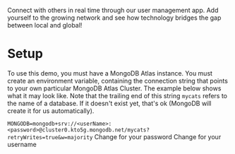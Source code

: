 Connect with others in real time through our user management app. Add yourself to the growing network and see how technology bridges the gap between local and global!
  
# Setup
To use this demo, you must have a MongoDB Atlas instance. You must create an environment variable, containing the connection string that points to your own particular MongoDB Atlas Cluster. The example below shows what it may look like. Note that the trailing end of this string `mycats` refers to the name of a database. If it doesn't exist yet, that's ok (MongoDB will create it for us automatically).
                                  
```MONGODB=mongodb+srv://<userName>:<password>@cluster0.kto5g.mongodb.net/mycats?retryWrites=true&w=majority```
Change <password> for your password
Change <userName> for your username
